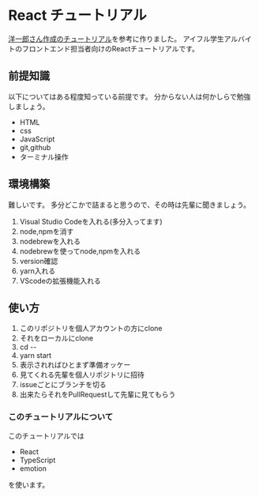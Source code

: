 # React チュートリアル

[洋一郎さん作成のチュートリアル](https://github.com/pj100-team/react-frontend-tutorial)を参考に作りました。
アイフル学生アルバイトのフロントエンド担当者向けのReactチュートリアルです。

## 前提知識

以下についてはある程度知っている前提です。
分からない人は何かしらで勉強しましょう。

- HTML
- css
- JavaScript
- git,github
- ターミナル操作

## 環境構築

難しいです。
多分どこかで詰まると思うので、その時は先輩に聞きましょう。

1. Visual Studio Codeを入れる(多分入ってます)
2. node,npmを消す
3. nodebrewを入れる
4. nodebrewを使ってnode,npmを入れる
5. version確認
6. yarn入れる
10. VScodeの拡張機能入れる

## 使い方

1. このリポジトリを個人アカウントの方にclone
2. それをローカルにclone
3. cd --
4. yarn start
5. 表示されればひとまず準備オッケー
6. 見てくれる先輩を個人リポジトリに招待
7. issueごとにブランチを切る
8. 出来たらそれをPullRequestして先輩に見てもらう

### このチュートリアルについて

このチュートリアルでは

- React
- TypeScript
- emotion

を使います。



